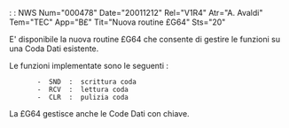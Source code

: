  :  : NWS Num="000478" Date="20011212" Rel="V1R4" Atr="A. Avaldi" Tem="TEC" App="B£" Tit="Nuova routine £G64" Sts="20"

E' disponibile la nuova routine £G64 che consente di gestire le funzioni su una Coda Dati esistente.

Le funzioni implementate sono le seguenti : 

           -  SND  :  scrittura coda
           -  RCV  :  lettura coda
           -  CLR  :  pulizia coda

La £G64 gestisce anche le Code Dati con chiave.


